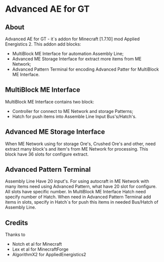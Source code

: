 # Advanced AE for GT

## About
Advanced AE for GT - it`s addon for Minecraft [1.7.10] mod Applied Energistics 2.
This addon add blocks:
* MultiBlock ME Interface for automation Assembly Line;
* Advanced ME Storage Interface for extract more items from ME Network;
* Advanced Pattern Terminal for encoding Advanced Patter for MultiBlock ME Interface.

## MultiBlock ME Interface
MultiBlock ME Interface contains two block:
* Controller for connect to ME Network and storage Patterns;
* Hatch for push items into Assemble Line Input Bus's/Hatch's.

## Advanced ME Storage Interface
When ME Network using for storage Ore's, Crushed Ore's and other, need extract many block's and item's from ME Network for processing. This block have 36 slots for configure extract.

## Advanced Pattern Terminal
Assembly Line Have 20 input's. For using autocraft in ME Network with many items need using Advanced Pattern, what have 20 slot for configure. All slots have specific number. In MultiBlock ME Interface Hatch need specify number of Hatch. When need in Advanced Pattern Terminal add items in slots, specify in Hatch`s for push this items in needed Bus/Hatch of Assembly Line.

## Credits
Thanks to
 
* Notch et al for Minecraft
* Lex et al for MinecraftForge
* AlgorithmX2 for AppliedEnergistics2
